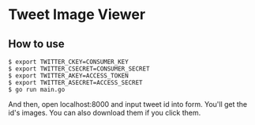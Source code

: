 # Tweet Image Viewer
## How to use

```shell
$ export TWITTER_CKEY=CONSUMER_KEY
$ export TWITTER_CSECRET=CONSUMER_SECRET
$ export TWITTER_AKEY=ACCESS_TOKEN
$ export TWITTER_ASECRET=ACCESS_SECRET
$ go run main.go
```

And then, open localhost:8000 and input tweet id into form. You'll get the id's images. You can also download them if you click them.
